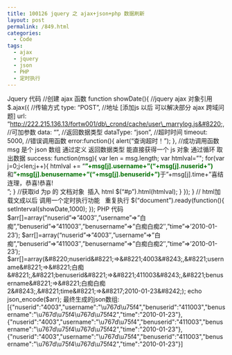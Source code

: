 ```yaml
---
title: 100126 jquery 之 ajax+json+php 数据刷新
layout: post
permalink: /849.html
categories:
  - Code
tags:
  - ajax
  - jquery
  - json
  - PHP
  - 定时执行
---
```

 Jquery 代码 //创建 ajax 函数 function showDate(){ //jquery ajax 对象引用 $.ajax({ //传输方式 type: &#8220;POST&#8221;, //地址 [添加js 以后 可以解决部分 ajax 跨域问题] url: &#8220;http://222.215.136.13/fortw001/db\_crond/cache/user\_marrylog.js&#8220;, //可加参数 data: &#8220;&#8221;, //返回数据类型 dataType: &#8220;json&#8221;, //超时时间 timeout: 5000, //错误调用函数 error:function(){ alert(&#8220;查询超时！&#8221;); }, //成功调用函数  msg 是个 json 数组 通过定义 返回数据类型 能直接获得一个 js 对象 通过循环 取出数据 success: function(msg){ var len = msg.length; var htmlval=&#8221;"; for(var j=0;j<len;j++){ htmlval += &#8220;<font color=&#8217;#66FF00&#8242;><strong>&#8221;+msg[j].username+&#8221;(&#8220;+msg[j].nuserid+&#8221;)</strong></font>和<font color=&#8217;#66FF00&#8242;><strong>&#8221;+msg[j].benusername+&#8221;(&#8220;+msg[j].benuserid+&#8221;)</strong></font>于&#8221;+msg[j].time+&#8221;喜结连理，恭喜!恭喜!<br>&#8221;; } //获取id 为p 的 文档对象  插入 html $(&#8220;#p&#8221;).html(htmlval); } }); } // html加载文成以后 调用一个定时执行功能   重复执行 $(&#8220;document&#8221;).ready(function(){ setInterval(showDate,1000); }); PHP 代码 $arr[]=array(&#8220;nuserid&#8221;=>&#8221;4003&#8243;,&#8221;username&#8221;=>&#8221;白痴&#8221;,&#8221;benuserid&#8221;=>&#8221;411003&#8243;,&#8221;benusername&#8221;=>&#8221;白痴白痴2&#8243;,&#8221;time&#8221;=>&#8217;2010-01-23&#8242;); $arr[]=array(&#8220;nuserid&#8221;=>&#8221;4003&#8243;,&#8221;username&#8221;=>&#8221;白痴&#8221;,&#8221;benuserid&#8221;=>&#8221;411003&#8243;,&#8221;benusername&#8221;=>&#8221;白痴白痴2&#8243;,&#8221;time&#8221;=>&#8217;2010-01-23&#8242;); $arr[]=array(&#8220;nuserid&#8221;=>&#8221;4003&#8243;,&#8221;username&#8221;=>&#8221;白痴&#8221;,&#8221;benuserid&#8221;=>&#8221;411003&#8243;,&#8221;benusername&#8221;=>&#8221;白痴白痴2&#8243;,&#8221;time&#8221;=>&#8217;2010-01-23&#8242;); echo json_encode($arr); 最终生成的json数组: [{"nuserid":"4003","username":"\u767d\u75f4","benuserid":"411003","benusername":"\u767d\u75f4\u767d\u75f42","time":"2010-01-23"},{"nuserid":"4003","username":"\u767d\u75f4","benuserid":"411003","benusername":"\u767d\u75f4\u767d\u75f42","time":"2010-01-23"},{"nuserid":"4003","username":"\u767d\u75f4","benuserid":"411003","benusername":"\u767d\u75f4\u767d\u75f42","time":"2010-01-23"}]